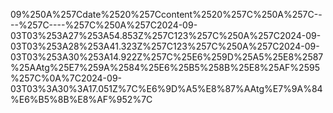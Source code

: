 09%250A%257Cdate%2520%257Ccontent%2520%257C%250A%257C----%257C----%257C%250A%257C2024-09-03T03%253A27%253A54.853Z%257C123%257C%250A%257C2024-09-03T03%253A28%253A41.323Z%257C123%257C%250A%257C2024-09-03T03%253A30%253A14.922Z%257C%25E6%259D%25A5%25E8%2587%25AAtg%25E7%259A%2584%25E6%25B5%258B%25E8%25AF%2595%257C%0A%7C2024-09-03T03%3A30%3A17.051Z%7C%E6%9D%A5%E8%87%AAtg%E7%9A%84%E6%B5%8B%E8%AF%952%7C